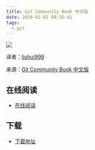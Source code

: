 ```yaml
---
title: Git Community Book 中文版
date: 2016-01-02 08:35:41
tags:
  - git
---
```


![](http://box.kancloud.cn/cover_2015-08-05_55c2154c3c96_800x1068.png?imageMogr2/thumbnail/173x231!/interlace/1/quality/100)

译者：[liuhui998](http://liuhui998.com/about/)

来源：[Git Community Book 中文版](http://gitbook.liuhui998.com/index.html)

<!--more-->

## 在线阅读 ##

+ [在线阅读](http://www.kancloud.cn/thinkphp/git-community-book)

## 下载 ##

+ [下载地址](http://www.kancloud.cn/thinkphp/git-community-book)